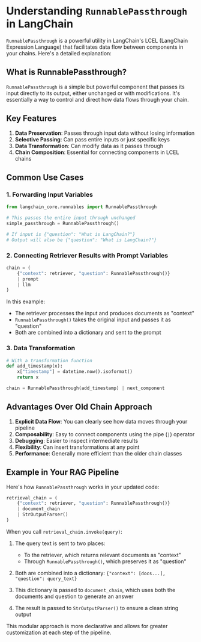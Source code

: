 # Understanding `RunnablePassthrough` in LangChain

`RunnablePassthrough` is a powerful utility in LangChain's LCEL (LangChain Expression Language) that facilitates data flow between components in your chains. Here's a detailed explanation:

## What is RunnablePassthrough?

`RunnablePassthrough` is a simple but powerful component that passes its input directly to its output, either unchanged or with modifications. It's essentially a way to control and direct how data flows through your chain.

## Key Features

1. **Data Preservation**: Passes through input data without losing information
2. **Selective Passing**: Can pass entire inputs or just specific keys
3. **Data Transformation**: Can modify data as it passes through
4. **Chain Composition**: Essential for connecting components in LCEL chains

## Common Use Cases

### 1. Forwarding Input Variables

```python
from langchain_core.runnables import RunnablePassthrough

# This passes the entire input through unchanged
simple_passthrough = RunnablePassthrough()

# If input is {"question": "What is LangChain?"}
# Output will also be {"question": "What is LangChain?"}
```

### 2. Connecting Retriever Results with Prompt Variables

```python
chain = (
    {"context": retriever, "question": RunnablePassthrough()}
    | prompt
    | llm
)
```

In this example:
- The retriever processes the input and produces documents as "context"
- `RunnablePassthrough()` takes the original input and passes it as "question"
- Both are combined into a dictionary and sent to the prompt

### 3. Data Transformation

```python
# With a transformation function
def add_timestamp(x):
    x["timestamp"] = datetime.now().isoformat()
    return x

chain = RunnablePassthrough(add_timestamp) | next_component
```

## Advantages Over Old Chain Approach

1. **Explicit Data Flow**: You can clearly see how data moves through your pipeline
2. **Composability**: Easy to connect components using the pipe (`|`) operator
3. **Debugging**: Easier to inspect intermediate results
4. **Flexibility**: Can insert transformations at any point
5. **Performance**: Generally more efficient than the older chain classes

## Example in Your RAG Pipeline

Here's how `RunnablePassthrough` works in your updated code:

```python
retrieval_chain = (
    {"context": retriever, "question": RunnablePassthrough()}
    | document_chain
    | StrOutputParser()
)
```

When you call `retrieval_chain.invoke(query)`:

1. The query text is sent to two places:
   - To the retriever, which returns relevant documents as "context"
   - Through `RunnablePassthrough()`, which preserves it as "question"

2. Both are combined into a dictionary: `{"context": [docs...], "question": query_text}`

3. This dictionary is passed to `document_chain`, which uses both the documents and question to generate an answer

4. The result is passed to `StrOutputParser()` to ensure a clean string output

This modular approach is more declarative and allows for greater customization at each step of the pipeline.